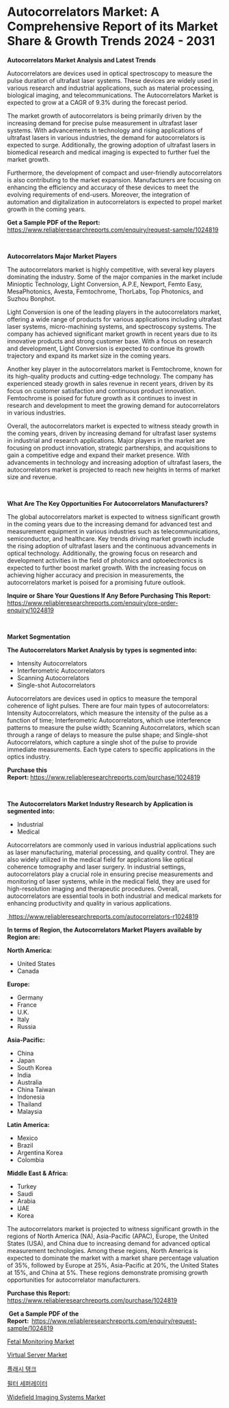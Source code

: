 <p><h1>Autocorrelators Market: A Comprehensive Report of its Market Share & Growth Trends 2024 - 2031</h1></p><p><strong>Autocorrelators Market Analysis and Latest Trends</strong></p>
<p><p>Autocorrelators are devices used in optical spectroscopy to measure the pulse duration of ultrafast laser systems. These devices are widely used in various research and industrial applications, such as material processing, biological imaging, and telecommunications. The Autocorrelators Market is expected to grow at a CAGR of 9.3% during the forecast period.</p><p>The market growth of autocorrelators is being primarily driven by the increasing demand for precise pulse measurement in ultrafast laser systems. With advancements in technology and rising applications of ultrafast lasers in various industries, the demand for autocorrelators is expected to surge. Additionally, the growing adoption of ultrafast lasers in biomedical research and medical imaging is expected to further fuel the market growth.</p><p>Furthermore, the development of compact and user-friendly autocorrelators is also contributing to the market expansion. Manufacturers are focusing on enhancing the efficiency and accuracy of these devices to meet the evolving requirements of end-users. Moreover, the integration of automation and digitalization in autocorrelators is expected to propel market growth in the coming years.</p></p>
<p><strong>Get a Sample PDF of the Report:&nbsp;</strong> <a href="https://www.reliableresearchreports.com/enquiry/request-sample/1024819">https://www.reliableresearchreports.com/enquiry/request-sample/1024819</a></p>
<p>&nbsp;</p>
<p><strong>Autocorrelators Major Market Players</strong></p>
<p><p>The autocorrelators market is highly competitive, with several key players dominating the industry. Some of the major companies in the market include Minioptic Technology, Light Conversion, A.P.E, Newport, Femto Easy, MesaPhotonics, Avesta, Femtochrome, ThorLabs, Top Photonics, and Suzhou Bonphot.</p><p>Light Conversion is one of the leading players in the autocorrelators market, offering a wide range of products for various applications including ultrafast laser systems, micro-machining systems, and spectroscopy systems. The company has achieved significant market growth in recent years due to its innovative products and strong customer base. With a focus on research and development, Light Conversion is expected to continue its growth trajectory and expand its market size in the coming years.</p><p>Another key player in the autocorrelators market is Femtochrome, known for its high-quality products and cutting-edge technology. The company has experienced steady growth in sales revenue in recent years, driven by its focus on customer satisfaction and continuous product innovation. Femtochrome is poised for future growth as it continues to invest in research and development to meet the growing demand for autocorrelators in various industries.</p><p>Overall, the autocorrelators market is expected to witness steady growth in the coming years, driven by increasing demand for ultrafast laser systems in industrial and research applications. Major players in the market are focusing on product innovation, strategic partnerships, and acquisitions to gain a competitive edge and expand their market presence. With advancements in technology and increasing adoption of ultrafast lasers, the autocorrelators market is projected to reach new heights in terms of market size and revenue.</p></p>
<p>&nbsp;</p>
<p><strong>What Are The Key Opportunities For Autocorrelators Manufacturers?</strong></p>
<p><p>The global autocorrelators market is expected to witness significant growth in the coming years due to the increasing demand for advanced test and measurement equipment in various industries such as telecommunications, semiconductor, and healthcare. Key trends driving market growth include the rising adoption of ultrafast lasers and the continuous advancements in optical technology. Additionally, the growing focus on research and development activities in the field of photonics and optoelectronics is expected to further boost market growth. With the increasing focus on achieving higher accuracy and precision in measurements, the autocorrelators market is poised for a promising future outlook.</p></p>
<p><strong>Inquire or Share Your Questions If Any Before Purchasing This Report:</strong> <a href="https://www.reliableresearchreports.com/enquiry/pre-order-enquiry/1024819">https://www.reliableresearchreports.com/enquiry/pre-order-enquiry/1024819</a></p>
<p>&nbsp;</p>
<p><strong>Market Segmentation</strong></p>
<p><strong>The Autocorrelators Market Analysis by types is segmented into:</strong></p>
<p><ul><li>Intensity Autocorrelators</li><li>Interferometric Autocorrelators</li><li>Scanning Autocorrelators</li><li>Single-shot Autocorrelators</li></ul></p>
<p><p>Autocorrelators are devices used in optics to measure the temporal coherence of light pulses. There are four main types of autocorrelators: Intensity Autocorrelators, which measure the intensity of the pulse as a function of time; Interferometric Autocorrelators, which use interference patterns to measure the pulse width; Scanning Autocorrelators, which scan through a range of delays to measure the pulse shape; and Single-shot Autocorrelators, which capture a single shot of the pulse to provide immediate measurements. Each type caters to specific applications in the optics industry.</p></p>
<p><strong>Purchase this Report:&nbsp;</strong><a href="https://www.reliableresearchreports.com/purchase/1024819">https://www.reliableresearchreports.com/purchase/1024819</a></p>
<p>&nbsp;</p>
<p><strong>The Autocorrelators Market Industry Research by Application is segmented into:</strong></p>
<p><ul><li>Industrial</li><li>Medical</li></ul></p>
<p><p>Autocorrelators are commonly used in various industrial applications such as laser manufacturing, material processing, and quality control. They are also widely utilized in the medical field for applications like optical coherence tomography and laser surgery. In industrial settings, autocorrelators play a crucial role in ensuring precise measurements and monitoring of laser systems, while in the medical field, they are used for high-resolution imaging and therapeutic procedures. Overall, autocorrelators are essential tools in both industrial and medical markets for enhancing productivity and quality in various applications.</p></p>
<p><a href="https://www.reliableresearchreports.com/autocorrelators-r1024819">&nbsp;https://www.reliableresearchreports.com/autocorrelators-r1024819</a></p>
<p><strong>In terms of Region, the Autocorrelators Market Players available by Region are:</strong></p>
<p>
    <p> <strong> North America: </strong>
        <ul>
            <li>United States</li>
            <li>Canada</li>
        </ul>
        </p> 
    <p> <strong> Europe: </strong>
        <ul>
            <li>Germany</li>
            <li>France</li>
            <li>U.K.</li>
            <li>Italy</li>
            <li>Russia</li>
        </ul>
        </p> 
    <p> <strong> Asia-Pacific: </strong>
        <ul>
            <li>China</li>
            <li>Japan</li>
            <li>South Korea</li>
            <li>India</li>
            <li>Australia</li>
            <li>China Taiwan</li>
            <li>Indonesia</li>
            <li>Thailand</li>
            <li>Malaysia</li>
        </ul>
        </p> 
    <p> <strong> Latin America: </strong>
        <ul>
            <li>Mexico</li>
            <li>Brazil</li>
            <li>Argentina Korea</li>
            <li>Colombia</li>
        </ul>
        </p> 
    <p> <strong> Middle East & Africa: </strong>
        <ul>
            <li>Turkey</li>
            <li>Saudi</li>
            <li>Arabia</li>
            <li>UAE</li>
            <li>Korea</li>
        </ul>
    </p>
    </p>
<p><p>The autocorrelators market is projected to witness significant growth in the regions of North America (NA), Asia-Pacific (APAC), Europe, the United States (USA), and China due to increasing demand for advanced optical measurement technologies. Among these regions, North America is expected to dominate the market with a market share percentage valuation of 35%, followed by Europe at 25%, Asia-Pacific at 20%, the United States at 15%, and China at 5%. These regions demonstrate promising growth opportunities for autocorrelator manufacturers.</p></p>
<p><strong>Purchase this Report: </strong><a href="https://www.reliableresearchreports.com/purchase/1024819">https://www.reliableresearchreports.com/purchase/1024819</a></p>
<p>&nbsp;<strong>Get a Sample PDF of the Report:&nbsp;&nbsp;</strong><a href="https://www.reliableresearchreports.com/enquiry/request-sample/1024819">https://www.reliableresearchreports.com/enquiry/request-sample/1024819</a></p>
<p><strong></strong></p>
<p><p><a href="https://github.com/philipWlf74/Market-Research-Report-List-1/blob/main/fetal-monitoring-market.md">Fetal Monitoring Market</a></p><p><a href="https://github.com/caseyee25/Market-Research-Report-List-1/blob/main/virtual-server-market.md">Virtual Server Market</a></p><p><a href="https://github.com/CliftonFisher9067/Market-Research-Report-List-3/blob/main/701967379059.md">플래시 탱크</a></p><p><a href="https://github.com/fernandotryO5lson96765/Market-Research-Report-List-3/blob/main/155005279060.md">필터 세퍼레이터</a></p><p><a href="https://github.com/jackPeters644/Market-Research-Report-List-1/blob/main/widefield-imaging-systems-market.md">Widefield Imaging Systems Market</a></p></p>